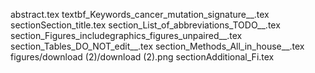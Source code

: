 abstract.tex
textbf_Keywords_cancer_mutation_signature__.tex
sectionSection_title.tex
section_List_of_abbreviations_TODO__.tex
section_Figures_includegraphics_figures_unpaired__.tex
section_Tables_DO_NOT_edit__.tex
section_Methods_All_in_house__.tex
figures/download (2)/download (2).png
sectionAdditional_Fi.tex
